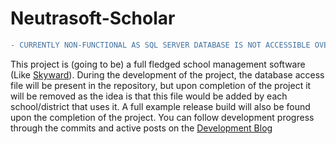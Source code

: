# Neutrasoft-Scholar
```diff
- CURRENTLY NON-FUNCTIONAL AS SQL SERVER DATABASE IS NOT ACCESSIBLE OVER THE INTERNET. WILL BE UPDATED SOON
```
This project is (going to be) a full fledged school management software (Like <a href="https://www.skyward.com/">Skyward</a>). During the development of the project, the database access file will be present in the repository, but upon completion of the project it will be removed as the idea is that this file would be added by each school/district that uses it. A full example release build will also be found upon the completion of the project.
You can follow development progress through the commits and active posts on the <a href="https://nuetrasoftscholar.blogspot.com/">Development Blog</a>
